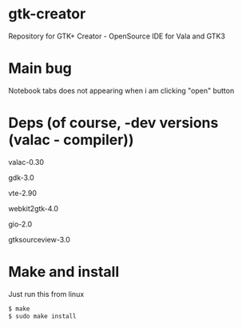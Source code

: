 # gtk-creator
Repository for GTK+ Creator - OpenSource IDE for Vala and GTK3

# Main bug
Notebook tabs does not appearing when i am clicking "open" button

# Deps (of course, -dev versions (valac - compiler))

valac-0.30

gdk-3.0

vte-2.90

webkit2gtk-4.0

gio-2.0

gtksourceview-3.0

# Make and install
Just run this from linux
````bash
$ make
$ sudo make install
````
